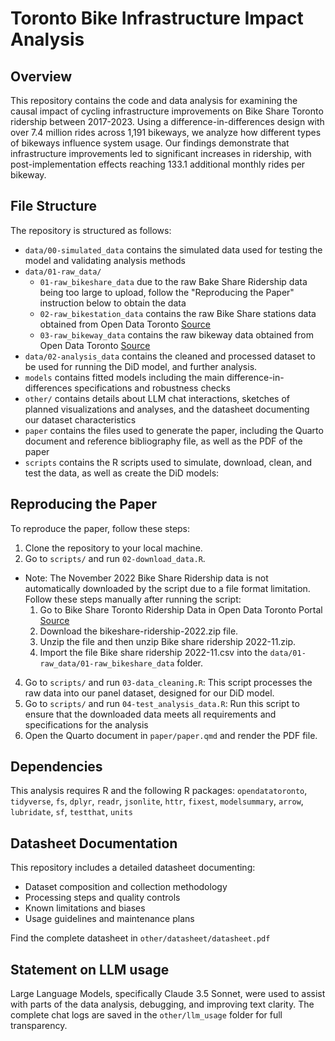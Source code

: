 # Toronto Bike Infrastructure Impact Analysis

## Overview
This repository contains the code and data analysis for examining the causal impact of cycling infrastructure improvements on Bike Share Toronto ridership between 2017-2023. Using a difference-in-differences design with over 7.4 million rides across 1,191 bikeways, we analyze how different types of bikeways influence system usage. Our findings demonstrate that infrastructure improvements led to significant increases in ridership, with post-implementation effects reaching 133.1 additional monthly rides per bikeway.

## File Structure

The repository is structured as follows:

- `data/00-simulated_data` contains the simulated data used for testing the model and validating analysis methods
- `data/01-raw_data/`
  - `01-raw_bikeshare_data` due to the raw Bake Share Ridership data being too large to upload, follow the "Reproducing the Paper" instruction below to obtain the data
  - `02-raw_bikestation_data` contains the raw Bike Share stations data obtained from Open Data Toronto [Source](https://open.toronto.ca/dataset/bike-share-toronto/)
  - `03-raw_bikeway_data`  contains the raw bikeway data obtained from Open Data Toronto [Source](https://open.toronto.ca/dataset/cycling-network/)
- `data/02-analysis_data` contains the cleaned and processed dataset to be used for running the DiD model, and further analysis.
- `models` contains fitted models including the main difference-in-differences specifications and robustness checks
- `other/` contains details about LLM chat interactions, sketches of planned visualizations and analyses, and the datasheet documenting our dataset characteristics
- `paper` contains the files used to generate the paper, including the Quarto document and reference bibliography file, as well as the PDF of the paper
- `scripts` contains the R scripts used to simulate, download, clean, and test the data, as well as create the DiD models:

## Reproducing the Paper
To reproduce the paper, follow these steps:
1. Clone the repository to your local machine.
2. Go to `scripts/` and run `02-download_data.R`.
  - Note: The November 2022 Bike Share Ridership data is not automatically downloaded by the script due to a file format limitation. Follow these steps manually after running the script:
    1. Go to Bike Share Toronto Ridership Data in Open Data Toronto Portal [Source](https://open.toronto.ca/dataset/bike-share-toronto-ridership-data/)
    2. Download the bikeshare-ridership-2022.zip file.
    3. Unzip the file and then unzip Bike share ridership 2022-11.zip.
    4. Import the file Bike share ridership 2022-11.csv into the `data/01-raw_data/01-raw_bikeshare_data` folder.
4. Go to `scripts/` and run `03-data_cleaning.R`: This script processes the raw data into our panel dataset, designed for our DiD model.
5. Go to `scripts/` and run `04-test_analysis_data.R`: Run this script to ensure that the downloaded data meets all requirements and specifications for the analysis
6. Open the Quarto document in `paper/paper.qmd` and render the PDF file.

## Dependencies
This analysis requires R and the following R packages: `opendatatoronto`, `tidyverse`, `fs`, `dplyr`, `readr`, `jsonlite`, `httr`, `fixest`, `modelsummary`, `arrow`, `lubridate`, `sf`, `testthat`, `units`

## Datasheet Documentation
This repository includes a detailed datasheet documenting:

- Dataset composition and collection methodology
- Processing steps and quality controls
- Known limitations and biases
- Usage guidelines and maintenance plans

Find the complete datasheet in `other/datasheet/datasheet.pdf`

## Statement on LLM usage
Large Language Models, specifically Claude 3.5 Sonnet, were used to assist with parts of the data analysis, debugging, and improving text clarity. The complete chat logs are saved in the `other/llm_usage` folder for full transparency.

